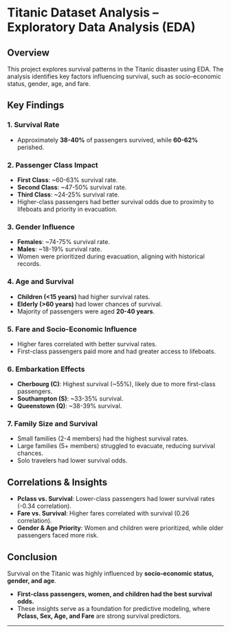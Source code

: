 # **Titanic Dataset Analysis – Exploratory Data Analysis (EDA)**  

## **Overview**  
This project explores survival patterns in the Titanic disaster using EDA. The analysis identifies key factors influencing survival, such as socio-economic status, gender, age, and fare.  

## **Key Findings**  

### 1. Survival Rate  
- Approximately **38-40%** of passengers survived, while **60-62%** perished.  

### 2. Passenger Class Impact  
- **First Class**: ~60-63% survival rate.  
- **Second Class**: ~47-50% survival rate.  
- **Third Class**: ~24-25% survival rate.  
- Higher-class passengers had better survival odds due to proximity to lifeboats and priority in evacuation.  

### 3. Gender Influence  
- **Females**: ~74-75% survival rate.  
- **Males**: ~18-19% survival rate.  
- Women were prioritized during evacuation, aligning with historical records.  

### 4. Age and Survival  
- **Children (<15 years)** had higher survival rates.  
- **Elderly (>60 years)** had lower chances of survival.  
- Majority of passengers were aged **20-40 years**.  

### 5. Fare and Socio-Economic Influence  
- Higher fares correlated with better survival rates.  
- First-class passengers paid more and had greater access to lifeboats.  

### 6. Embarkation Effects  
- **Cherbourg (C)**: Highest survival (~55%), likely due to more first-class passengers.  
- **Southampton (S)**: ~33-35% survival.  
- **Queenstown (Q)**: ~38-39% survival.  

### 7. Family Size and Survival  
- Small families (2-4 members) had the highest survival rates.  
- Large families (5+ members) struggled to evacuate, reducing survival chances.  
- Solo travelers had lower survival odds.  

## **Correlations & Insights**  
- **Pclass vs. Survival**: Lower-class passengers had lower survival rates (-0.34 correlation).  
- **Fare vs. Survival**: Higher fares correlated with survival (0.26 correlation).  
- **Gender & Age Priority**: Women and children were prioritized, while older passengers faced more risk.  

## **Conclusion**  
Survival on the Titanic was highly influenced by **socio-economic status, gender, and age**.  
- **First-class passengers, women, and children had the best survival odds.**  
- These insights serve as a foundation for predictive modeling, where **Pclass, Sex, Age, and Fare** are strong survival predictors.  

---
